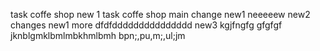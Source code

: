 task coffe shop new 1
task coffe shop main
change new1 neeeeew
new2 changes
new1 more dfdfddddddddddddddd
new3 kgjfngfg
gfgfgf
jknblgmklbmlmbkhmlbmh
bpn;,pu,m;,ul;jm
